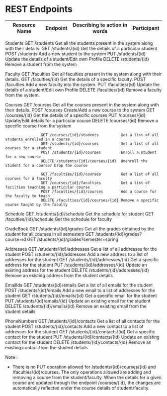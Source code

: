 


# REST Endpoints


Resource Name 	| 			Endpoint 				|  	Describing te action in words 		 							        | 		Participant
----------------|-----------------------------------|---------------------------------------------------------------------------|--------------------------------------
Students			GET /students 						Get all the students present in the system along with their details. 
					GET /students/{id}					Get the details of a particular student
					POST /students 						Add a new student to the system
					PUT /students/{id} 					Update the details of a student/Edit own Profile
					DELETE /students/{id} 				Remove a student from the system


Faculty				GET /faculties						Get all faculties present in the system along with their details.
					GET /faculties/{id}					Get the details of a specific faculty.
					POST /faculties						Add a new faculty into the system.
					PUT /faculties/{id}					Update the details of a student/Edit own Profile
					DELETE /faculties/{id}				Remove a faculty from the system.


Courses				GET /courses 						Get all the courses present in the system along with their details.
					POST /courses 						Create/Add a new course to the system
					GET /courses/{id}					Get the details of a specific courses
					PUT /courses/{id}					Update/Edit details for a particular course
					DELETE /courses/{id}				Remove a specific course from the system


					GET /courses/{id}/students 			Get a list of all students enrolled in a course
					GET /students/{id}/courses			Get a list of all courses for a student
					POST /students/{id}/courses			Enroll a student for a new course
					DELETE /students/{id}/courses/{id}	Unenroll the student for a course/ Drop the course

					GET /faculties/{id}/courses			Get a list of all courses for a faculty
					GET /courses/{id}/faculties 		Get a list of facilties teaching a particular course
					POST /faculties/{id}/courses		Add a course for the faculty to teach
					DELETE /faculties/{id}/courses/{id}	Remove a specific course taught by the faculty
				

Schedule			GET /students/{id}/schedule 		Get the schedule for student
					GET /faculties/{id}/schedule 		Get the schedule for faculty


GradeBook			GET /students/{id}/grades			Get all the grades obtained by the student for all courses in all semesters
					GET /students/{id}/grades?course=id
					GET /students/{id}/grades?semester=spring


Addresses			GET /students/{id}/addresses 		Get a list of all addresses for the student
					POST /students/{id}/addresses 		Add a new address to a list of addresses for the student
					GET /students/{id}/addresses/{id} 	Get a specific address for the student
					PUT /students/{id}/addresses/{id}   Update an existing address for the student
					DELETE /students/{id}/addresses/{id} Remove an existing address from the student details


EmailIds			GET /students/{id}/emails 			Get a list of all emails for the student
					POST /students/{id}/emails 			Add a new email to a list of addresses for the student
					GET /students/{id}/emails/{id} 		Get a specific email for the student
					PUT /students/{id}/emails/{id} 		Update an existing email for the student
					DELETE /students/{id}/emails/{id} 	Remove an existing email from the student details



PhoneNumbers		GET /students/{id}/contacts  		Get a list of all contacts for the student
					POST /students/{id}/contacts  		Add a new contact to a list of addresses for the student
					GET /students/{id}/contacts/{id} 	Get a specific contact for the student
					PUT /students/{id}/contacts/{id}	Update an existing contact for the student
					DELETE /students/{id}/contacts/{id} Remove an existing contact from the student details

Note : 

* There is no PUT operation allowed for /students/{id}/courses/{id} and /faculties/{id}/courses. The only operations allowed are adding and removing a course from the student/faculty. When the details for a given course are updated through the endpoint /courses/{id}, the changes are automatically reflected under the course details of student/faculty.